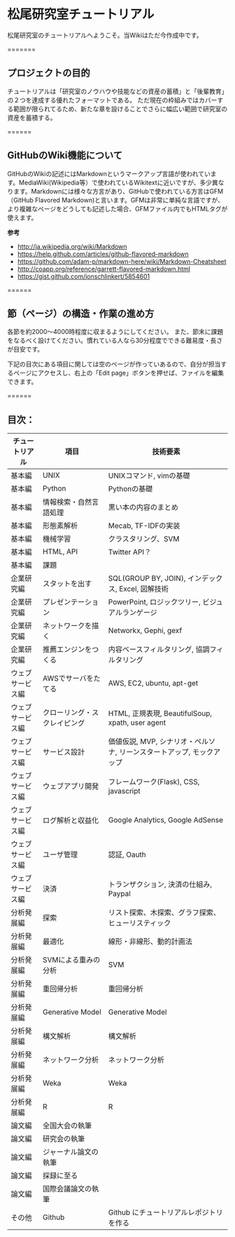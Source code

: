 松尾研究室チュートリアル
========

松尾研究室のチュートリアルへようこそ。当Wikiはただ今作成中です。

=======

## プロジェクトの目的
チュートリアルは「研究室のノウハウや技能などの資産の蓄積」と「後輩教育」の２つを達成する優れたフォーマットである。
ただ現在の枠組みではカバーする範囲が限られてるため、新たな章を設けることでさらに幅広い範囲で研究室の資産を蓄積する。

======

## GitHubのWiki機能について

GitHubのWikiの記述にはMarkdownというマークアップ言語が使われています。MediaWiki(Wikipedia等）で使われているWikitextに近いですが、多少異なります。Markdownには様々な方言があり、GitHubで使われている方言はGFM（GitHub Flavored Markdown)と言います。GFMは非常に単純な言語ですが、より複雑なページをどうしても記述した場合、GFMファイル内でもHTMLタグが使えます。

**参考**
* http://ja.wikipedia.org/wiki/Markdown
* https://help.github.com/articles/github-flavored-markdown
* https://github.com/adam-p/markdown-here/wiki/Markdown-Cheatsheet
* http://coapp.org/reference/garrett-flavored-markdown.html
* https://gist.github.com/jonschlinkert/5854601


======

## 節（ページ）の構造・作業の進め方

各節を約2000〜4000時程度に収まるようにしてください。
また、節末に課題をなるべく設けてください。慣れている人なら30分程度でできる難易度・長さが目安です。

下記の目次にある項目に関しては空のページが作っていあるので、自分が担当するページにアクセスし、右上の「Edit page」ボタンを押せば、ファイルを編集できます。

======

## 目次：


チュートリアル | 項目 | 技術要素 
--- | --- | --- 
基本編 | UNIX | UNIXコマンド, vimの基礎
基本編 | Python | Pythonの基礎
基本編 | 情報検索・自然言語処理 | 黒い本の内容のまとめ
基本編 | 形態素解析 | Mecab, TF-IDFの実装
基本編 | 機械学習 | クラスタリング、SVM
基本編 | HTML, API | Twitter API？
基本編 | 課題 |  |
企業研究編 | スタットを出す | SQL(GROUP BY, JOIN), インデックス, Excel, 図解技術
企業研究編 | プレゼンテーション | PowerPoint, ロジックツリー, ビジュアルランゲージ
企業研究編 | ネットワークを描く | Networkx, Gephi, gexf
企業研究編 | 推薦エンジンをつくる | 内容ベースフィルタリング, 協調フィルタリング
ウェブサービス編 | AWSでサーバをたてる | AWS, EC2, ubuntu, apt-get
ウェブサービス編 | クローリング・スクレイピング | HTML, 正規表現, BeautifulSoup, xpath, user agent
ウェブサービス編 | サービス設計 | 価値仮説, MVP, シナリオ・ペルソナ, リーンスタートアップ, モックアップ
ウェブサービス編 | ウェブアプリ開発 | フレームワーク(Flask), CSS, javascript
ウェブサービス編 | ログ解析と収益化 | Google Analytics, Google AdSense
ウェブサービス編 | ユーザ管理 | 認証, Oauth
ウェブサービス編 | 決済 | トランザクション, 決済の仕組み, Paypal
分析発展編 | 探索 | リスト探索、木探索、グラフ探索、ヒューリスティック
分析発展編 | 最適化 | 線形・非線形、動的計画法
分析発展編 | SVMによる重みの分析 | SVM 
分析発展編 | 重回帰分析 | 重回帰分析
分析発展編 | Generative Model | Generative Model
分析発展編 | 構文解析 | 構文解析
分析発展編 | ネットワーク分析 | ネットワーク分析
分析発展編 | Weka | Weka
分析発展編 | R | R
論文編 | 全国大会の執筆 |  |
論文編 | 研究会の執筆 |  |
論文編 | ジャーナル論文の執筆 |  |
論文編 | 採録に至る |  |
論文編 | 国際会議論文の執筆 |  |
その他 | Github | Github にチュートリアルレポジトリを作る |
